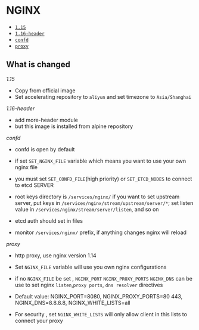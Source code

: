# NGINX

* [`1.15`](https://github.com/kuituoshi/docker/blob/master/nginx/1.15/Dockerfile)
* [`1.16-header`](https://github.com/kuituoshi/docker/blob/master/nginx/1.16-header/Dockerfile)
* [`confd`](https://github.com/kuituoshi/docker/blob/master/nginx/confd/Dockerfile)
* [`proxy`](https://github.com/kuituoshi/docker/blob/master/nginx/proxy/Dockerfile)

## What is changed

*1.15*

* Copy from official image
* Set accelerating repository to `aliyun` and set timezone to `Asia/Shanghai`

*1.16-header*

* add more-header module
* but this image is installed from alpine repository

*confd*

* confd is open by default

* if set `SET_NGINX_FILE` variable which means you want to use your own nginx file

* you must set `SET_CONFD_FILE`(high priority) or `SET_ETCD_NODES` to connect to etcd SERVER

* root keys directory is `/services/nginx/` if you want to set upstream server, put keys in `/services/nginx/stream/upstream/server/*`; set listen value in `/services/nginx/stream/server/listen`, and so on

* etcd auth should set in files

* monitor `/services/nginx/` prefix, if anything changes nginx will reload


*proxy*

* http proxy, use nginx version 1.14

* Set `NGINX_FILE` variable will use you own nginx configurations

* if no `NGINX_FILE` be set , `NGINX_PORT` `NGINX_PROXY_PORTS` `NGINX_DNS` can be use to set nginx `listen`,`proxy ports`, `dns resolver` directives

* Default value: NGINX_PORT=8080, NGINX_PROXY_PORTS=80 443, NGINX_DNS=8.8.8.8, NGINX_WHITE_LISTS=all

* For security , set `NGINX_WHITE_LISTS` will only allow client in this lists to connect your proxy